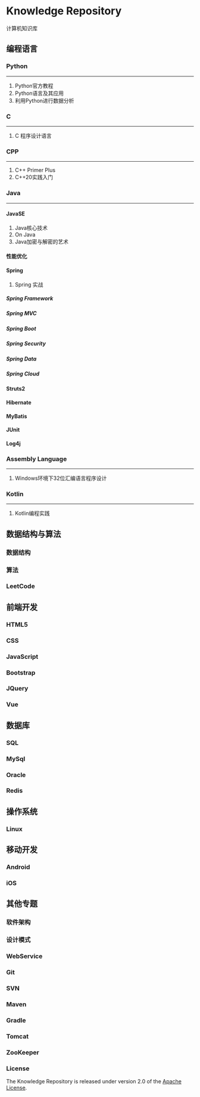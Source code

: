 # Knowledge Repository

计算机知识库

## 编程语言

### Python

---

1. Python官方教程
2. Python语言及其应用
3. 利用Python进行数据分析

### C

---

1. C 程序设计语言

### CPP

---

1. C++ Primer Plus
2. C++20实践入门

### Java

---

#### JavaSE

1. Java核心技术
2. On Java
3. Java加密与解密的艺术

#### 性能优化

#### Spring

1. Spring 实战

##### Spring Framework

##### Spring MVC

##### Spring Boot

##### Spring Security

##### Spring Data

##### Spring Cloud

#### Struts2

#### Hibernate

#### MyBatis

#### JUnit

#### Log4j

### Assembly Language

---

1. Windows环境下32位汇编语言程序设计

### Kotlin

---

1. Kotlin编程实践

## 数据结构与算法

### 数据结构

### 算法

### LeetCode

## 前端开发

### HTML5

### CSS

### JavaScript

### Bootstrap

### JQuery

### Vue

## 数据库

### SQL

### MySql

### Oracle

### Redis

## 操作系统

### Linux

## 移动开发

### Android

### iOS

## 其他专题

### 软件架构

### 设计模式

### WebService

### Git

### SVN

### Maven

### Gradle

### Tomcat

### ZooKeeper

### License

The Knowledge Repository is released under version 2.0 of the [Apache License][].

[Apache License]: http://www.apache.org/licenses/LICENSE-2.0